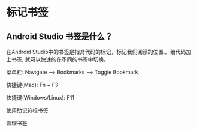 # 标记书签

## Android Studio 书签是什么？

在Android Studio中的书签是指对代码的标记，标记我们阅读的位置.。给代码加上书签, 就可以快速的在不同的书签中切换。

菜单栏: Navigate —&gt; Bookmarks —&gt; Toggle Bookmark

快捷键\(Mac\): Fn + F3

快捷键\(Windows\/Linux\): F11

使用助记符标书签

管理书签

